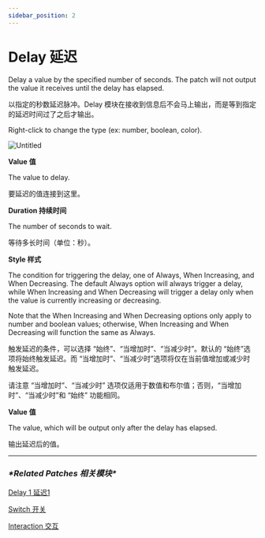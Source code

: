 ```yaml
---
sidebar_position: 2
---
```


# Delay 延迟

Delay a value by the specified number of seconds. The patch will not output the value it receives until the delay has elapsed.

以指定的秒数延迟脉冲。Delay 模块在接收到信息后不会马上输出，而是等到指定的延迟时间过了之后才输出。

Right-click to change the type (ex: number, boolean, color).

![Untitled](https://s3.us-west-2.amazonaws.com/secure.notion-static.com/c9775ea2-7c27-4475-b275-3fe72b6bbc68/Untitled.png?X-Amz-Algorithm=AWS4-HMAC-SHA256&X-Amz-Content-Sha256=UNSIGNED-PAYLOAD&X-Amz-Credential=AKIAT73L2G45EIPT3X45%2F20220602%2Fus-west-2%2Fs3%2Faws4_request&X-Amz-Date=20220602T181048Z&X-Amz-Expires=86400&X-Amz-Signature=b99943bb391984523d20ee39c5d4a9d0f9e81ac2d6bde95aa9092869f573d007&X-Amz-SignedHeaders=host&response-content-disposition=filename%20%3D%22Untitled.png%22&x-id=GetObject)

**Value 值**

The value to delay.

要延迟的值连接到这里。

**Duration 持续时间**

The number of seconds to wait.

等待多长时间（单位：秒）。

**Style 样式**

The condition for triggering the delay, one of Always, When Increasing, and When Decreasing. The default Always option will always trigger a delay, while When Increasing and When Decreasing will trigger a delay only when the value is currently increasing or decreasing.

Note that the When Increasing and When Decreasing options only apply to number and boolean values; otherwise, When Increasing and When Decreasing will function the same as Always.

触发延迟的条件，可以选择 “始终”、“当增加时”、“当减少时”。默认的 “始终”选项将始终触发延迟。而 “当增加时”、“当减少时”选项将仅在当前值增加或减少时触发延迟。

请注意 “当增加时”、“当减少时” 选项仅适用于数值和布尔值；否则，“当增加时”、“当减少时”和 “始终” 功能相同。

**Value 值**

The value, which will be output only after the delay has elapsed.

输出延迟后的值。

------

### ***\*Related Patches 相关模块\****

[Delay 1 延迟1](https://www.notion.so/Delay-1-1-4bd4396418f74122a4f8fd5edb13e888)

[Switch 开关](https://www.notion.so/Switch-bd684625ec8b4aaa9ff9b5ae3e396e86)

[Interaction 交互](https://www.notion.so/Interaction-8cd3ac66434546eda4b4bcf8173958fc)
